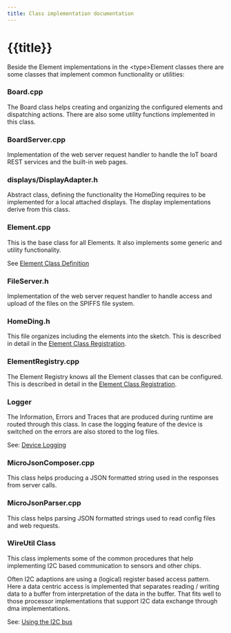 ```yaml
---
title: Class implementation documentation
---
```


# {{title}}

Beside the Element implementations in the \<type\>Element classes there are some classes that implement common functionality or utilities:


### Board.cpp

The Board class helps creating and organizing the configured elements and dispatching actions. There are also some utility functions implemented in this class.

### BoardServer.cpp

Implementation of the web server request handler to handle the IoT board REST services and the built-in web pages.

### displays/DisplayAdapter.h

Abstract class, defining the functionality the HomeDing requires to be implemented for a local attached displays.
The display implementations derive from this class.


### Element.cpp

This is the base class for all Elements. It also implements some generic and utility functionality.

See [Element Class Definition](/dev/elementclass.md)


### FileServer.h

Implementation of the web server request handler to handle access and upload of the files on the SPIFFS file system.


### HomeDing.h

This file organizes including the elements into the sketch. This is described in detail in the [Element Class Registration](/dev/elementregistry.md).


### ElementRegistry.cpp

The Element Registry knows all the Element classes that can be configured.
This is described in detail in the [Element Class Registration](/dev/elementregistry.md).


### Logger

The Information, Errors and Traces that are produced during runtime are routed through this class.
In case the logging feature of the device is switched on the errors are also stored to the log files.

See: [Device Logging](/dev/logger.md)


### MicroJsonComposer.cpp

This class helps producing a JSON formatted string used in the responses from server calls.  


### MicroJsonParser.cpp

This class helps parsing JSON formatted strings used to read config files and web requests.  


### WireUtil Class

This class implements some of the common procedures that help implementing I2C based communication to sensors and other chips.

Often I2C adaptions are using a (logical) register based access pattern.
Here a data centric access is implemented that separates reading / writing data to a buffer from interpretation of the data in the buffer.
That fits well to those processor implementations that support I2C data exchange through dma implementations.

See: [Using the I2C bus](/dev/i2c.md)


